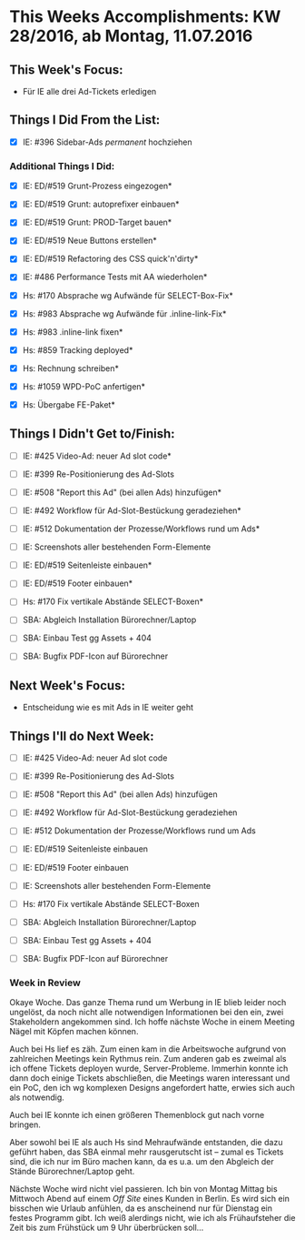 # This Weeks Accomplishments: KW 28/2016, ab Montag, 11.07.2016



## This Week's Focus:
* Für IE alle drei Ad-Tickets erledigen


## Things I Did From the List:
- [x] IE: #396 Sidebar-Ads _permanent_ hochziehen


### Additional Things I Did:
- [x] IE: ED/#519 Grunt-Prozess eingezogen*
- [x] IE: ED/#519 Grunt: autoprefixer einbauen*
- [x] IE: ED/#519 Grunt: PROD-Target bauen*
- [x] IE: ED/#519 Neue Buttons erstellen*
- [x] IE: ED/#519 Refactoring des CSS quick'n'dirty*
- [x] IE: #486 Performance Tests mit AA wiederholen*
- [x] Hs: #170 Absprache wg Aufwände für SELECT-Box-Fix*
- [x] Hs: #983 Absprache wg Aufwände für .inline-link-Fix*
- [x] Hs: #983 .inline-link fixen*
- [x] Hs: #859 Tracking deployed*
- [x] Hs: Rechnung schreiben*
- [x] Hs: #1059 WPD-PoC anfertigen*
- [x] Hs: Übergabe FE-Paket*


## Things I Didn't Get to/Finish:
- [ ] IE: #425 Video-Ad: neuer Ad slot code*
- [ ] IE: #399 Re-Positionierung des Ad-Slots
- [ ] IE: #508 "Report this Ad" (bei allen Ads) hinzufügen*
- [ ] IE: #492 Workflow für Ad-Slot-Bestückung geradeziehen*
- [ ] IE: #512 Dokumentation der Prozesse/Workflows rund um Ads*
- [ ] IE: Screenshots aller bestehenden Form-Elemente
- [ ] IE: ED/#519 Seitenleiste einbauen*
- [ ] IE: ED/#519 Footer einbauen*
- [ ] Hs: #170 Fix vertikale Abstände SELECT-Boxen*
- [ ] SBA: Abgleich Installation Bürorechner/Laptop
- [ ] SBA: Einbau Test gg Assets + 404
- [ ] SBA: Bugfix PDF-Icon auf Bürorechner



## Next Week's Focus: 
* Entscheidung wie es mit Ads in IE weiter geht



## Things I'll do Next Week:
- [ ] IE: #425 Video-Ad: neuer Ad slot code
- [ ] IE: #399 Re-Positionierung des Ad-Slots
- [ ] IE: #508 "Report this Ad" (bei allen Ads) hinzufügen
- [ ] IE: #492 Workflow für Ad-Slot-Bestückung geradeziehen
- [ ] IE: #512 Dokumentation der Prozesse/Workflows rund um Ads
- [ ] IE: ED/#519 Seitenleiste einbauen
- [ ] IE: ED/#519 Footer einbauen
- [ ] IE: Screenshots aller bestehenden Form-Elemente
- [ ] Hs: #170 Fix vertikale Abstände SELECT-Boxen
- [ ] SBA: Abgleich Installation Bürorechner/Laptop
- [ ] SBA: Einbau Test gg Assets + 404
- [ ] SBA: Bugfix PDF-Icon auf Bürorechner




### Week in Review
Okaye Woche. Das ganze Thema rund um Werbung in IE blieb leider noch ungelöst, da noch nicht alle notwendigen Informationen bei den ein, zwei Stakeholdern angekommen sind. Ich hoffe nächste Woche in einem Meeting Nägel mit Köpfen machen können.

Auch bei Hs lief es zäh. Zum einen kam in die Arbeitswoche aufgrund von zahlreichen Meetings kein Rythmus rein. Zum anderen gab es zweimal als ich offene Tickets deployen wurde, Server-Probleme. Immerhin konnte ich dann doch einige Tickets abschließen, die Meetings waren interessant und ein PoC, den ich wg komplexen Designs angefordert hatte, erwies sich auch als notwendig.

Auch bei IE konnte ich einen größeren Themenblock gut nach vorne bringen. 

Aber sowohl bei IE als auch Hs sind Mehraufwände entstanden, die dazu geführt haben, das SBA einmal mehr rausgerutscht ist – zumal es Tickets sind, die ich nur im Büro machen kann, da es u.a. um den Abgleich der Stände Bürorechner/Laptop geht.

Nächste Woche wird nicht viel passieren. Ich bin von Montag Mittag bis Mittwoch Abend auf einem _Off Site_ eines Kunden in Berlin. Es wird sich ein bisschen wie Urlaub anfühlen, da es anscheinend nur für Dienstag ein festes Programm gibt. Ich weiß alerdings nicht, wie ich als Frühaufsteher die Zeit bis zum Frühstück um 9 Uhr überbrücken soll…
